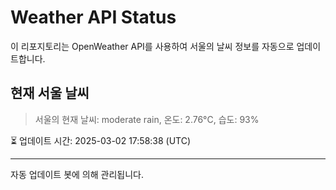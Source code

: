
# Weather API Status

이 리포지토리는 OpenWeather API를 사용하여 서울의 날씨 정보를 자동으로 업데이트합니다.

## 현재 서울 날씨
> 서울의 현재 날씨: moderate rain, 온도: 2.76°C, 습도: 93%

⏳ 업데이트 시간: 2025-03-02 17:58:38 (UTC)

---
자동 업데이트 봇에 의해 관리됩니다.
